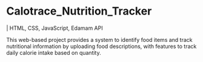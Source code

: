 # Calotrace_Nutrition_Tracker
| HTML, CSS, JavaScript, Edamam API

This web-based project provides a system to identify food items and track nutritional information by uploading food descriptions, with features to track daily calorie intake based on quantity.

